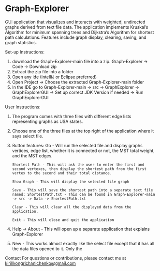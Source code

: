 # Graph-Explorer
GUI application that visualizes and interacts with weighted, undirected graphs derived from text file data. The application implements Kruskal’s Algorithm for minimum spanning trees and Dijkstra’s Algorithm for shortest path calculations. Features include graph display, clearing, saving, and graph statistics.

Set-up Instructions:
1. download the Graph-Explorer-main file into a zip. Graph-Explorer -> Code -> Download zip
2. Extract the zip file into a folder
3. Open any ide (IntelliJ or Eclipse preferred)
4. Open Project -> Choose the extracted Graph-Explorer-main folder
5. In the IDE go to Graph-Explorer-main -> src -> GraphExplorer -> GraphExplorerGUI -> Set up correct JDK Version if needed -> Run GraphExplorerGUI

User Instructions:
1. The program comes with three files with different edge lists representing graphs as USA states.
2. Choose one of the three files at the top right of the application where it says select file.
3. Button features:
       Go - Will run the selected file and display graphs vertices, edge list, whether it is connected or not, the MST total weight, and the MST edges.
   
       Shortest Path - This will ask the user to enter the first and second vertexes, then display the shortest path from the first vertex to the second and their total distance.
   
       Show Graph - This will display the selected file graph
   
       Save - This will save the shortest path into a separate text file named: ShortestPath.txt - This can be found in Graph-Explorer-main -> src -> Data -> ShortestPath.txt
   
       Clear - This will clear all the displayed data from the application.
   
       Exit - This will close and quit the application

5. Help -> About - This will open up a separate application that explains Graph-Explorer
6. New - This works almost exactly like the select file except that it has all the data files opened to it. Only the         

Contact
For questions or contributions, please contact me at kirillkongrichanichenko@gmail.com
